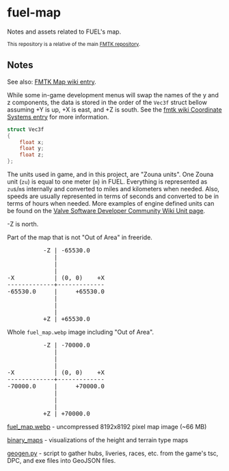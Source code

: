 # fuel-map

Notes and assets related to FUEL's map.

<sup>This repository is a relative of the main [FMTK repository](https://github.com/widberg/fmtk).</sup>

## Notes

See also: [FMTK Map wiki entry](https://github.com/widberg/fmtk/wiki/Map).

While some in-game development menus will swap the names of the y and z components, the data is stored in the order of the `Vec3f` struct bellow assuming +Y is up, +X is east, and +Z is south. See the [fmtk wiki Coordinate Systems entry](https://github.com/widberg/fmtk/wiki/Coordinate-Systems) for more information.

```cpp
struct Vec3f
{
    float x;
    float y;
    float z;
};
```

The units used in game, and in this project, are "Zouna units". One Zouna unit (`zu`) is equal to one meter (`m`) in FUEL. Everything is represented as `zu`s/`m`s internally and converted to miles and kilometers when needed. Also, speeds are usually represented in terms of seconds and converted to be in terms of hours when needed. More examples of engine defined units can be found on the [Valve Software Developer Community Wiki Unit page](https://developer.valvesoftware.com/wiki/Unit).

-Z is north.

Part of the map that is not "Out of Area" in freeride.

<pre>
          -Z | -65530.0
             |
             |
             |
-X           | (0, 0)    +X
-------------+-------------
-65530.0     |     +65530.0
             |
             |
             |
          +Z | +65530.0
</pre>

Whole `fuel_map.webp` image including "Out of Area".

<pre>
          -Z | -70000.0
             |
             |
             |
-X           | (0, 0)    +X
-------------+-------------
-70000.0     |     +70000.0
             |
             |
             |
          +Z | +70000.0
</pre>

[fuel_map.webp](https://github.com/widberg/fuel-map/blob/master/fuel_map.webp?raw=true) - uncompressed 8192x8192 pixel map image (~66 MB)

[binary_maps](https://github.com/widberg/fuel-map/blob/master/docs/binary_maps) - visualizations of the height and terrain type maps

[geogen.py](https://github.com/widberg/fuel-map/blob/master/geogen.py) - script to gather hubs, liveries, races, etc. from the game's tsc, DPC, and exe files into GeoJSON files.
